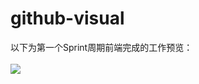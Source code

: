 # github-visual
以下为第一个Sprint周期前端完成的工作预览：</br>
</br>
![](https://github.com/software-case-course/github_visual/tree/master/github-visual-web/reviews/sprint1.gif)